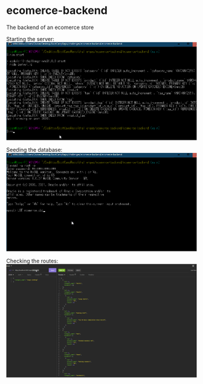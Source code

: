# ecomerce-backend
The backend of an ecomerce store

Starting the server:
![gif](./img/ecomerceScriptStart.gif)

Seeding the database: 
![gif](./img/ecomerceStartUp.gif)

Checking the routes: 
![gif](./img/codingEcomerce1.gif)
